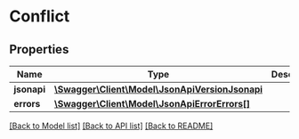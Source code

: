 # Conflict

## Properties
Name | Type | Description | Notes
------------ | ------------- | ------------- | -------------
**jsonapi** | [**\Swagger\Client\Model\JsonApiVersionJsonapi**](JsonApiVersionJsonapi.md) |  | [optional] 
**errors** | [**\Swagger\Client\Model\JsonApiErrorErrors[]**](JsonApiErrorErrors.md) |  | 

[[Back to Model list]](../README.md#documentation-for-models) [[Back to API list]](../README.md#documentation-for-api-endpoints) [[Back to README]](../README.md)


